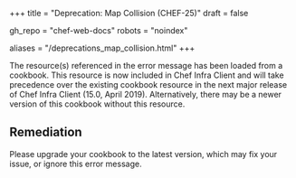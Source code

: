+++
title = "Deprecation: Map Collision (CHEF-25)"
draft = false

gh_repo = "chef-web-docs"
robots = "noindex"

aliases = "/deprecations_map_collision.html"
+++

The resource(s) referenced in the error message has been loaded from a
cookbook. This resource is now included in Chef Infra Client and will
take precedence over the existing cookbook resource in the next major
release of Chef Infra Client (15.0, April 2019). Alternatively, there
may be a newer version of this cookbook without this resource.

## Remediation

Please upgrade your cookbook to the latest version, which may fix your
issue, or ignore this error message.
